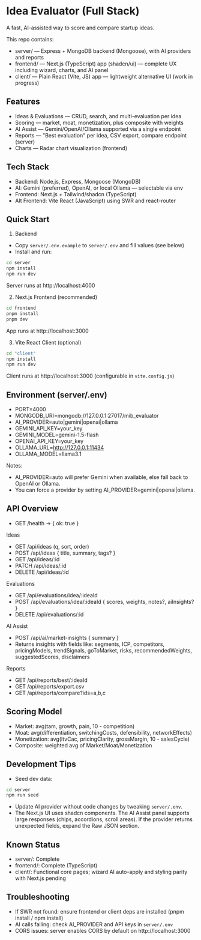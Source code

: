 # Idea Evaluator (Full Stack)

A fast, AI-assisted way to score and compare startup ideas.

This repo contains:

- server/ — Express + MongoDB backend (Mongoose), with AI providers and reports
- frontend/ — Next.js (TypeScript) app (shadcn/ui) — complete UX including wizard, charts, and AI panel
- client/ — Plain React (Vite, JS) app — lightweight alternative UI (work in progress)

## Features

- Ideas & Evaluations — CRUD, search, and multi-evaluation per idea
- Scoring — market, moat, monetization, plus composite with weights
- AI Assist — Gemini/OpenAI/Ollama supported via a single endpoint
- Reports — "Best evaluation" per idea, CSV export, compare endpoint (server)
- Charts — Radar chart visualization (frontend)

## Tech Stack

- Backend: Node.js, Express, Mongoose (MongoDB)
- AI: Gemini (preferred), OpenAI, or local Ollama — selectable via env
- Frontend: Next.js + Tailwind/shadcn (TypeScript)
- Alt Frontend: Vite React (JavaScript) using SWR and react-router

## Quick Start

1. Backend

- Copy `server/.env.example` to `server/.env` and fill values (see below)
- Install and run:

```cmd
cd server
npm install
npm run dev
```

Server runs at http://localhost:4000

2. Next.js Frontend (recommended)

```bash
cd frontend
pnpm install
pnpm dev
```

App runs at http://localhost:3000

3. Vite React Client (optional)

```cmd
cd "client"
npm install
npm run dev
```

Client runs at http://localhost:3000 (configurable in `vite.config.js`)

## Environment (server/.env)

- PORT=4000
- MONGODB_URI=mongodb://127.0.0.1:27017/mib_evaluator
- AI_PROVIDER=auto|gemini|openai|ollama
- GEMINI_API_KEY=your_key
- GEMINI_MODEL=gemini-1.5-flash
- OPENAI_API_KEY=your_key
- OLLAMA_URL=http://127.0.0.1:11434
- OLLAMA_MODEL=llama3.1

Notes:

- AI_PROVIDER=auto will prefer Gemini when available, else fall back to OpenAI or Ollama.
- You can force a provider by setting AI_PROVIDER=gemini|openai|ollama.

## API Overview

- GET /health → { ok: true }

Ideas

- GET /api/ideas (q, sort, order)
- POST /api/ideas { title, summary, tags? }
- GET /api/ideas/:id
- PATCH /api/ideas/:id
- DELETE /api/ideas/:id

Evaluations

- GET /api/evaluations/idea/:ideaId
- POST /api/evaluations/idea/:ideaId { scores, weights, notes?, aiInsights? }
- DELETE /api/evaluations/:id

AI Assist

- POST /api/ai/market-insights { summary }
- Returns insights with fields like: segments, ICP, competitors, pricingModels, trendSignals, goToMarket, risks, recommendedWeights, suggestedScores, disclaimers

Reports

- GET /api/reports/best/:ideaId
- GET /api/reports/export.csv
- GET /api/reports/compare?ids=a,b,c

## Scoring Model

- Market: avg(tam, growth, pain, 10 - competition)
- Moat: avg(differentiation, switchingCosts, defensibility, networkEffects)
- Monetization: avg(ltvCac, pricingClarity, grossMargin, 10 - salesCycle)
- Composite: weighted avg of Market/Moat/Monetization

## Development Tips

- Seed dev data:

```cmd
cd server
npm run seed
```

- Update AI provider without code changes by tweaking `server/.env`.
- The Next.js UI uses shadcn components. The AI Assist panel supports large responses (chips, accordions, scroll areas). If the provider returns unexpected fields, expand the Raw JSON section.

## Known Status

- server/: Complete
- frontend/: Complete (TypeScript)
- client/: Functional core pages; wizard AI auto-apply and styling parity with Next.js pending

## Troubleshooting

- If SWR not found: ensure frontend or client deps are installed (pnpm install / npm install)
- AI calls failing: check AI_PROVIDER and API keys in `server/.env`
- CORS issues: server enables CORS by default on http://localhost:3000
